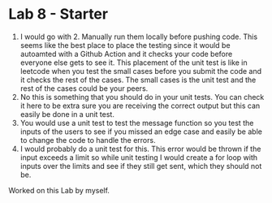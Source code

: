 # Lab 8 - Starter
1. I would go with 2. Manually run them locally before pushing code. This seems like the best place to place the testing since it would be autoamted with a Github Action and it checks your code before everyone else gets to see it. This placement of the unit test is like in leetcode when you test the small cases before you submit the code and it checks the rest of the cases. The small cases is the unit test and the rest of the cases could be your peers.
2. No this is something that you should do in your unit tests. You can check it here to be extra sure you are receiving the correct output but this can easily be done in a unit test.
3. You would use a unit test to test the message function so you test the inputs of the users to see if you missed an edge case and easily be able to change the code to handle the errors.
4. I would probably do a unit test for this. This error would be thrown if the input exceeds a limit so while unit testing I would create a for loop with inputs over the limits and see if they still get sent, which they should not be.

Worked on this Lab by myself.